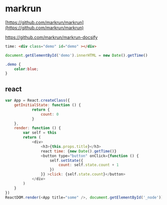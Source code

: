 # markrun

[https://github.com/markrun/markrun](https://github.com/markrun/markrun)

https://github.com/markrun/markrun-docsify

````html
time: <div class="demo" id="demo" ></div>
````

````js
document.getElementById('demo').innerHTML = new Date().getTime()
````

````css
.demo {
    color:blue;
}
````
<!--MARKRUN-HTML
<em>markrun/markrun</em>
-->


## react

<!--
{
    html: '<div id="_node"></div>'
}
-->
````js
var App = React.createClass({
    getInitialState: function () {
            return {
                count: 0
            }
    },
    render: function () {
        var self = this
        return (
            <div>
                <h3>{this.props.title}</h3>
                react time: {new Date().getTime()}
                <button type="button" onClick={function () {
                    self.setState({
                        count: self.state.count + 1
                    })
                }} >click: {self.state.count}</button>
            </div>
        )
    }
})
ReactDOM.render(<App title="some" />, document.getElementById('_node'))
````
